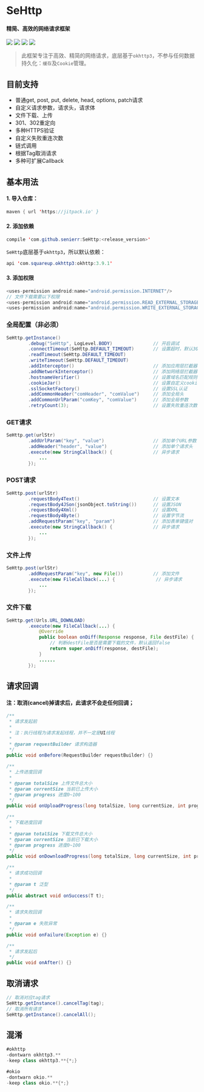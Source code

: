 # SeHttp

#### 精简、高效的网络请求框架

[![](https://jitpack.io/v/senierr/SeHttp.svg)](https://jitpack.io/#senierr/SeHttp)
[![](https://img.shields.io/travis/rust-lang/rust.svg)](https://github.com/senierr/SeHttp)
[![](https://img.shields.io/badge/dependencies-okhttp-green.svg)](https://github.com/square/okhttp)
[![](https://img.shields.io/badge/dependencies-okio-green.svg)](https://github.com/square/okio)

> 此框架专注于高效、精简的网络请求，底层基于`okhttp3`，不参与任何数据持久化：`缓存`及`Cookie`管理。

## 目前支持
* 普通get, post, put, delete, head, options, patch请求
* 自定义请求参数，请求头，请求体
* 文件下载、上传
* 301、302重定向
* 多种HTTPS验证
* 自定义失败重连次数
* 链式调用
* 根据Tag取消请求
* 多种可扩展Callback

## 基本用法

#### 1. 导入仓库：

```java
maven { url 'https://jitpack.io' }
```

#### 2. 添加依赖

```java
compile 'com.github.senierr:SeHttp:<release_version>'
```

`SeHttp`底层基于`okhttp3`，所以默认依赖：

```java
api 'com.squareup.okhttp3:okhttp:3.9.1'
```

#### 3. 添加权限

```java
<uses-permission android:name="android.permission.INTERNET"/>
// 文件下载需要以下权限
<uses-permission android:name="android.permission.READ_EXTERNAL_STORAGE" />
<uses-permission android:name="android.permission.WRITE_EXTERNAL_STORAGE" />
```

### 全局配置（非必须）

```java
SeHttp.getInstance()
        .debug("SeHttp", LogLevel.BODY)               // 开启调试
        .connectTimeout(SeHttp.DEFAULT_TIMEOUT)       // 设置超时，默认30秒
        .readTimeout(SeHttp.DEFAULT_TIMEOUT)
        .writeTimeout(SeHttp.DEFAULT_TIMEOUT)
        .addInterceptor()                             // 添加应用层拦截器
        .addNetworkInterceptor()                      // 添加网络层拦截器
        .hostnameVerifier()                           // 设置域名匹配规则
        .cookieJar()                                  // 设置自定义cookie管理
        .sslSocketFactory()                           // 设置SSL认证
        .addCommonHeader("comHeader", "comValue")     // 添加全局头
        .addCommonUrlParam("comKey", "comValue")      // 添加全局参数
        .retryCount(3);                               // 设置失败重连次数，默认不重连（0次）
```

### GET请求

```java
SeHttp.get(urlStr)
        .addUrlParam("key", "value")                  // 添加单个URL参数
        .addHeader("header", "value")                 // 添加单个请求头
        .execute(new StringCallback() {               // 异步请求
            ...
        });
```

### POST请求

```java
SeHttp.post(urlStr)
        .requestBody4Text()                           // 设置文本
        .requestBody4JSon(jsonObject.toString())      // 设置JSON
        .requestBody4Xml()                            // 设置XML
        .requestBody4Byte()                           // 设置字节流
        .addRequestParam("key", "param")              // 添加表单键值对
        .execute(new StringCallback() {               // 异步请求
            ...
        });
```

### 文件上传

```java
SeHttp.post(urlStr)
        .addRequestParam("key", new File())           // 添加文件
        .execute(new FileCallback(...) {               // 异步请求
            ...
        });
```

### 文件下载

```java
SeHttp.get(Urls.URL_DOWNLOAD)
        .execute(new FileCallback(...) {
            @Override
            public boolean onDiff(Response response, File destFile) {
                // 判断destFile是否是需要下载的文件，默认返回false
                return super.onDiff(response, destFile);
            }
            ......
        });
```

## 请求回调

#### 注：取消(cancel)掉请求后，此请求不会走任何回调；

```java
/**
 * 请求发起前
 *
 * 注：执行线程为请求发起线程，并不一定是UI线程
 *
 * @param requestBuilder 请求构造器
 */
public void onBefore(RequestBuilder requestBuilder) {}

/**
 * 上传进度回调
 *
 * @param totalSize 上传文件总大小
 * @param currentSize 当前已上传大小
 * @param progress 进度0~100
 */
public void onUploadProgress(long totalSize, long currentSize, int progress) {}

/**
 * 下载进度回调
 *
 * @param totalSize 下载文件总大小
 * @param currentSize 当前已下载大小
 * @param progress 进度0~100
 */
public void onDownloadProgress(long totalSize, long currentSize, int progress) {}

/**
 * 请求成功回调
 *
 * @param t 泛型
 */
public abstract void onSuccess(T t);

/**
 * 请求失败回调
 *
 * @param e 失败异常
 */
public void onFailure(Exception e) {}

/**
 * 请求发起后
 */
public void onAfter() {}
```

## 取消请求

```java
// 取消对应tag请求
SeHttp.getInstance().cancelTag(tag);
// 取消所有请求
SeHttp.getInstance().cancelAll();
```

## 混淆

```java
#okhttp
-dontwarn okhttp3.**
-keep class okhttp3.**{*;}

#okio
-dontwarn okio.**
-keep class okio.**{*;}
```